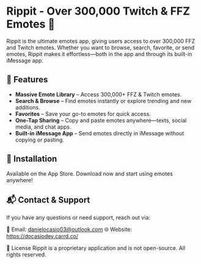 # Rippit - Over 300,000 Twitch & FFZ Emotes 🐸
Rippit is the ultimate emotes app, giving users access to over 300,000 FFZ and Twitch emotes. Whether you want to browse, search, favorite, or send emotes, Rippit makes it effortless—both in the app and through its built-in iMessage app.

## 📌 Features
- **Massive Emote Library** – Access 300,000+ FFZ & Twitch emotes.
- **Search & Browse** – Find emotes instantly or explore trending and new additions.
- **Favorites** – Save your go-to emotes for quick access.
- **One-Tap Sharing** – Copy and paste emotes anywhere—texts, social media, and chat apps.
- **Built-in iMessage App** – Send emotes directly in iMessage without copying or pasting.

## 📲 Installation
Available on the App Store. Download now and start using emotes anywhere!

## 📬 Contact & Support
If you have any questions or need support, reach out via:

📧 Email: danielocasio03@outlook.com
🌐 Website: https://docasiodev.carrd.co/

📜 License
Rippit is a proprietary application and is not open-source. All rights reserved.
